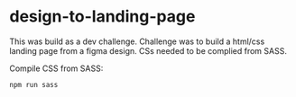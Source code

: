 # design-to-landing-page

This was build as a dev challenge. Challenge was to build a html/css landing page from a figma design. CSs needed to be complied from SASS.

Compile CSS from SASS:

`npm run sass`
